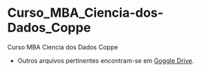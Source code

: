 # Curso_MBA_Ciencia-dos-Dados_Coppe
Curso MBA Ciencia dos Dados Coppe
- Outros arquivos pertinentes encontram-se em [Goggle Drive](https://drive.google.com/drive/folders/1KWWiqvx2XCIkPtE_wtknTio25iF-sJN5?usp=sharing).
